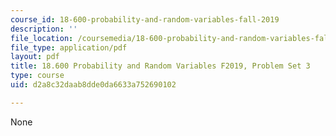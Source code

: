 ```yaml
---
course_id: 18-600-probability-and-random-variables-fall-2019
description: ''
file_location: /coursemedia/18-600-probability-and-random-variables-fall-2019/d2a8c32daab8dde0da6633a752690102_MIT18_600F19_Pset3.pdf
file_type: application/pdf
layout: pdf
title: 18.600 Probability and Random Variables F2019, Problem Set 3
type: course
uid: d2a8c32daab8dde0da6633a752690102

---
```

None